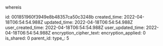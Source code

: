 whereis

id: 001851960f3949e8b48357ca50c3248b
created_time: 2022-04-18T06:54:54.988Z
updated_time: 2022-04-18T06:54:54.988Z
user_created_time: 2022-04-18T06:54:54.988Z
user_updated_time: 2022-04-18T06:54:54.988Z
encryption_cipher_text: 
encryption_applied: 0
is_shared: 0
parent_id: 
type_: 5